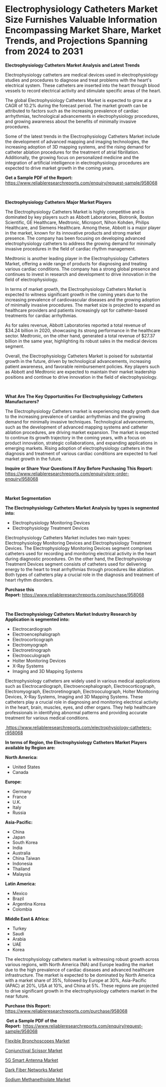 <p><h1>Electrophysiology Catheters Market Size Furnishes Valuable Information Encompassing Market Share, Market Trends, and Projections Spanning from 2024 to 2031</h1></p><p><strong>Electrophysiology Catheters Market Analysis and Latest Trends</strong></p>
<p><p>Electrophysiology catheters are medical devices used in electrophysiology studies and procedures to diagnose and treat problems with the heart's electrical system. These catheters are inserted into the heart through blood vessels to record electrical activity and stimulate specific areas of the heart.</p><p>The global Electrophysiology Catheters Market is expected to grow at a CAGR of 10.2% during the forecast period. The market growth can be attributed to factors such as the increasing prevalence of cardiac arrhythmias, technological advancements in electrophysiology procedures, and growing awareness about the benefits of minimally invasive procedures.</p><p>Some of the latest trends in the Electrophysiology Catheters Market include the development of advanced mapping and imaging technologies, the increasing adoption of 3D mapping systems, and the rising demand for catheter ablation procedures for the treatment of atrial fibrillation. Additionally, the growing focus on personalized medicine and the integration of artificial intelligence in electrophysiology procedures are expected to drive market growth in the coming years.</p></p>
<p><strong>Get a Sample PDF of the Report:&nbsp;</strong> <a href="https://www.reliableresearchreports.com/enquiry/request-sample/958068">https://www.reliableresearchreports.com/enquiry/request-sample/958068</a></p>
<p>&nbsp;</p>
<p><strong>Electrophysiology Catheters Major Market Players</strong></p>
<p><p>The Electrophysiology Catheters Market is highly competitive and is dominated by key players such as Abbott Laboratories, Biotronik, Boston Scientific, GE Healthcare, Medtronic, Microport, Nihon Kohden, Philips Healthcare, and Siemens Healthcare. Among these, Abbott is a major player in the market, known for its innovative products and strong market presence. The company has been focusing on developing advanced electrophysiology catheters to address the growing demand for minimally invasive procedures in the field of cardiac rhythm management.</p><p>Medtronic is another leading player in the Electrophysiology Catheters Market, offering a wide range of products for diagnosing and treating various cardiac conditions. The company has a strong global presence and continues to invest in research and development to drive innovation in the field of electrophysiology.</p><p>In terms of market growth, the Electrophysiology Catheters Market is expected to witness significant growth in the coming years due to the increasing prevalence of cardiovascular diseases and the growing adoption of minimally invasive procedures. The market size is projected to expand as healthcare providers and patients increasingly opt for catheter-based treatments for cardiac arrhythmias.</p><p>As for sales revenue, Abbott Laboratories reported a total revenue of $34.24 billion in 2020, showcasing its strong performance in the healthcare sector. Medtronic, on the other hand, generated a total revenue of $27.37 billion in the same year, highlighting its robust sales in the medical devices segment.</p><p>Overall, the Electrophysiology Catheters Market is poised for substantial growth in the future, driven by technological advancements, increasing patient awareness, and favorable reimbursement policies. Key players such as Abbott and Medtronic are expected to maintain their market leadership positions and continue to drive innovation in the field of electrophysiology.</p></p>
<p>&nbsp;</p>
<p><strong>What Are The Key Opportunities For Electrophysiology Catheters Manufacturers?</strong></p>
<p><p>The Electrophysiology Catheters market is experiencing steady growth due to the increasing prevalence of cardiac arrhythmias and the growing demand for minimally invasive techniques. Technological advancements, such as the development of advanced mapping systems and catheter ablation procedures, are driving market expansion. The market is expected to continue its growth trajectory in the coming years, with a focus on product innovation, strategic collaborations, and expanding applications in emerging markets. Rising adoption of electrophysiology catheters in the diagnosis and treatment of various cardiac conditions are expected to fuel market growth in the future.</p></p>
<p><strong>Inquire or Share Your Questions If Any Before Purchasing This Report:</strong> <a href="https://www.reliableresearchreports.com/enquiry/pre-order-enquiry/958068">https://www.reliableresearchreports.com/enquiry/pre-order-enquiry/958068</a></p>
<p>&nbsp;</p>
<p><strong>Market Segmentation</strong></p>
<p><strong>The Electrophysiology Catheters Market Analysis by types is segmented into:</strong></p>
<p><ul><li>Electrophysiology Monitoring Devices</li><li>Electrophysiology Treatment Devices</li></ul></p>
<p><p>Electrophysiology Catheters Market includes two main types: Electrophysiology Monitoring Devices and Electrophysiology Treatment Devices. The Electrophysiology Monitoring Devices segment comprises catheters used for recording and monitoring electrical activity in the heart during diagnostic procedures. On the other hand, the Electrophysiology Treatment Devices segment consists of catheters used for delivering energy to the heart to treat arrhythmias through procedures like ablation. Both types of catheters play a crucial role in the diagnosis and treatment of heart rhythm disorders.</p></p>
<p><strong>Purchase this Report:&nbsp;</strong><a href="https://www.reliableresearchreports.com/purchase/958068">https://www.reliableresearchreports.com/purchase/958068</a></p>
<p>&nbsp;</p>
<p><strong>The Electrophysiology Catheters Market Industry Research by Application is segmented into:</strong></p>
<p><ul><li>Electrocardiograph</li><li>Electroencephalograph</li><li>Electrocorticograph</li><li>Electromyograph</li><li>Electroretinograph</li><li>Electrooculograph</li><li>Holter Monitoring Devices</li><li>X-Ray Systems</li><li>Imaging and 3D Mapping Systems</li></ul></p>
<p><p>Electrophysiology catheters are widely used in various medical applications such as Electrocardiograph, Electroencephalograph, Electrocorticograph, Electromyograph, Electroretinograph, Electrooculograph, Holter Monitoring Devices, X-Ray Systems, Imaging and 3D Mapping Systems. These catheters play a crucial role in diagnosing and monitoring electrical activity in the heart, brain, muscles, eyes, and other organs. They help healthcare professionals in identifying abnormal patterns and providing accurate treatment for various medical conditions.</p></p>
<p><a href="https://www.reliableresearchreports.com/electrophysiology-catheters-r958068">&nbsp;https://www.reliableresearchreports.com/electrophysiology-catheters-r958068</a></p>
<p><strong>In terms of Region, the Electrophysiology Catheters Market Players available by Region are:</strong></p>
<p>
    <p> <strong> North America: </strong>
        <ul>
            <li>United States</li>
            <li>Canada</li>
        </ul>
        </p> 
    <p> <strong> Europe: </strong>
        <ul>
            <li>Germany</li>
            <li>France</li>
            <li>U.K.</li>
            <li>Italy</li>
            <li>Russia</li>
        </ul>
        </p> 
    <p> <strong> Asia-Pacific: </strong>
        <ul>
            <li>China</li>
            <li>Japan</li>
            <li>South Korea</li>
            <li>India</li>
            <li>Australia</li>
            <li>China Taiwan</li>
            <li>Indonesia</li>
            <li>Thailand</li>
            <li>Malaysia</li>
        </ul>
        </p> 
    <p> <strong> Latin America: </strong>
        <ul>
            <li>Mexico</li>
            <li>Brazil</li>
            <li>Argentina Korea</li>
            <li>Colombia</li>
        </ul>
        </p> 
    <p> <strong> Middle East & Africa: </strong>
        <ul>
            <li>Turkey</li>
            <li>Saudi</li>
            <li>Arabia</li>
            <li>UAE</li>
            <li>Korea</li>
        </ul>
    </p>
    </p>
<p><p>The electrophysiology catheters market is witnessing robust growth across various regions, with North America (NA) and Europe leading the market due to the high prevalence of cardiac diseases and advanced healthcare infrastructure. The market is expected to be dominated by North America with a market share of 35%, followed by Europe at 30%, Asia-Pacific (APAC) at 20%, USA at 10%, and China at 5%. These regions are projected to drive significant growth in the electrophysiology catheters market in the near future.</p></p>
<p><strong>Purchase this Report: </strong><a href="https://www.reliableresearchreports.com/purchase/958068">https://www.reliableresearchreports.com/purchase/958068</a></p>
<p>&nbsp;<strong>Get a Sample PDF of the Report:&nbsp;&nbsp;</strong><a href="https://www.reliableresearchreports.com/enquiry/request-sample/958068">https://www.reliableresearchreports.com/enquiry/request-sample/958068</a></p>
<p><strong></strong></p>
<p><p><a href="https://github.com/angelajermaine/Market-Research-Report-List-4/blob/main/flexible-bronchoscopes-market.md">Flexible Bronchoscopes Market</a></p><p><a href="https://github.com/provorikovar/Market-Research-Report-List-5/blob/main/conjunctival-scissor-market.md">Conjunctival Scissor Market</a></p><p><a href="https://medium.com/@nathan.skinner8798456/global-5g-smart-antenna-market-exploring-market-share-market-trends-and-future-growth-42f93aad0056">5G Smart Antenna Market</a></p><p><a href="https://issuu.com/reportprime-2/docs/dark-fiber-networks-market-size-2030.pptx">Dark Fiber Networks Market</a></p><p><a href="https://www.linkedin.com/pulse/insights-sodium-methanethiolate-market-size-which-expanding-uy5xe?trackingId=Xw3eFWXETTqtILN3Q0P%2BFQ%3D%3D">Sodium Methanethiolate Market</a></p></p>